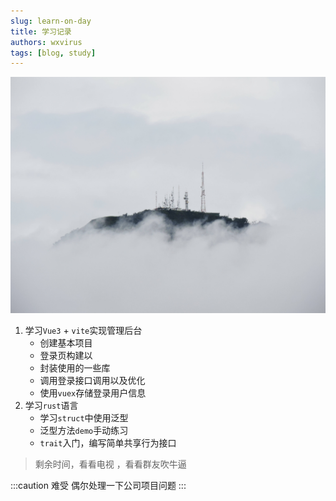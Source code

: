 ```yaml
---
slug: learn-on-day
title: 学习记录
authors: wxvirus
tags: [blog, study]
---
```


![好看的背景图](./bg/bg.jpg)

<!-- truncate -->

1. 学习`Vue3` + `vite`实现管理后台
    - 创建基本项目
    - 登录页构建以
    - 封装使用的一些库  
    - 调用登录接口调用以及优化
    - 使用`vuex`存储登录用户信息
2. 学习`rust`语言
    - 学习`struct`中使用泛型
    - 泛型方法`demo`手动练习
    - `trait`入门，编写简单共享行为接口


>剩余时间，看看电视 ，看看群友吹牛逼

:::caution 难受
偶尔处理一下公司项目问题
:::

